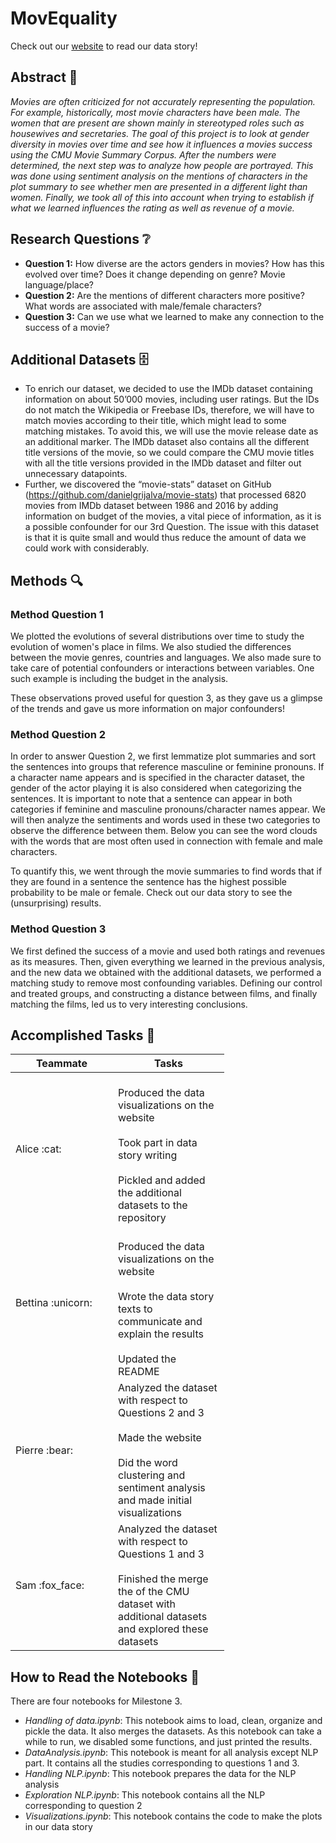 # MovEquality

Check out our [website](https://pierreancey.github.io/) to read our data story!

## Abstract :memo:
_Movies are often criticized for not accurately representing the population. For example, historically, most movie characters have been male. The women that are present are shown mainly in stereotyped roles such as housewives and secretaries. The goal of this project is to look at gender diversity in movies over time and see how it influences a movies success using the CMU Movie Summary Corpus. After the numbers were determined, the next step was to analyze how people are portrayed. This was done using sentiment analysis on the mentions of characters in the plot summary to see whether men are presented in a different light than women. Finally, we took all of this into account when trying to establish if what we learned influences the rating as well as revenue of a movie._

## Research Questions :grey_question:
- **Question 1:** How diverse are the actors genders in movies? How has this evolved over time? Does it change depending on genre? Movie language/place?
- **Question 2:** Are the mentions of different characters more positive? What words are associated with male/female characters?
- **Question 3:** Can we use what we learned to make any connection to the success of a movie?

## Additional Datasets :file_cabinet:
- To enrich our dataset, we decided to use the IMDb dataset containing information on about 50’000 movies, including user ratings. But the IDs do not match the Wikipedia or Freebase IDs, therefore, we will have to match movies according to their title, which might lead to some matching mistakes. To avoid this, we will use the movie release date as an additional marker. The IMDb dataset also contains all the different title versions of the movie, so we could compare the CMU movie titles with all the title versions provided in the IMDb dataset and filter out unnecessary datapoints. 
- Further, we discovered the “movie-stats” dataset on GitHub (https://github.com/danielgrijalva/movie-stats) that processed 6820 movies from IMDb dataset between 1986 and 2016 by adding information on budget of the movies, a vital piece of information, as it is a possible confounder for our 3rd Question. The issue with this dataset is that it is quite small and would thus reduce the amount of data we could work with considerably.

## Methods :mag:
### Method Question 1
We plotted the evolutions of several distributions over time to study the evolution of women's place in films. We also studied the differences between the movie genres, countries and languages. We also made sure to take care of potential confounders or interactions between variables. One such example is including the budget in the analysis.

These observations proved useful for question 3, as they gave us a glimpse of the trends and gave us more information on major confounders!

### Method Question 2
In order to answer Question 2, we first lemmatize plot summaries and sort the sentences into groups that reference masculine or feminine pronouns. If a character name appears and is specified in the character dataset, the gender of the actor playing it is also considered when categorizing the sentences. It is important to note that a sentence can appear in both categories if feminine and masculine pronouns/character names appear. We will then analyze the sentiments and words used in these two categories to observe the difference between them.
Below you can see the word clouds with the words that are most often used in connection with female and male characters.

To quantify this, we went through the movie summaries to find words that if they are found in a sentence the sentence has the highest possible probability to be male or female. Check out our data story to see the (unsurprising) results.

### Method Question 3
We first defined the success of a movie and used both ratings and revenues as its measures. Then, given everything we learned in the previous analysis, and the new data we obtained with the additional datasets, we performed a matching study to remove most confounding variables. Defining our control and treated groups, and constructing a distance between films, and finally matching the films, led us to very interesting conclusions. 

## Accomplished Tasks :raised_hands:

<table class="tg" style="undefined;table-layout: fixed; width: 342px">
<colgroup>
<col style="width: 164px">
<col style="width: 178px">
</colgroup>
<thead>
  <tr>
    <th class="tg-0lax">Teammate</th>
    <th class="tg-0lax">Tasks</th>
  </tr>
</thead>
<tbody>
  <tr>
    <td class="tg-0lax">Alice :cat:</td>
    <td class="tg-0lax"><br>Produced the data visualizations on the website<br><br>Took part in data story writing<br><br>Pickled and added the additional datasets to the repository</td>
  </tr>
  <tr>
    <td class="tg-0lax">Bettina :unicorn:</td>
    <td class="tg-0lax"><br>Produced the data visualizations on the website<br><br>Wrote the data story texts to communicate and explain the results<br><br>Updated the README</td>
  </tr>
  <tr>
    <td class="tg-0lax">Pierre :bear:</td>
    <td class="tg-0lax">Analyzed the dataset with respect to Questions 2 and 3<br><br>Made the website<br><br>Did the word clustering and sentiment analysis and made initial visualizations</td>
  </tr>
  <tr>
    <td class="tg-0lax">Sam :fox_face:</td>
    <td class="tg-0lax">Analyzed the dataset with respect to Questions 1 and 3<br><br>Finished the merge the of the CMU dataset with additional datasets and explored these datasets</td>
  </tr>
</tbody>
</table>


## How to Read the Notebooks :file_folder:
There are four notebooks for Milestone 3.
- _Handling of data.ipynb_: This notebook aims to load, clean, organize and pickle the data. It also merges the datasets. As this notebook can take a while to run, we disabled some functions, and just printed the results.
- _DataAnalysis.ipynb_: This notebook is meant for all analysis except NLP part. It contains all the studies corresponding to questions 1 and 3.
- _Handling NLP.ipynb_: This notebook prepares the data for the NLP analysis
- _Exploration NLP.ipynb_: This notebook contains all the NLP corresponding to question 2
- _Visualizations.ipynb_: This notebook contains the code to make the plots in our data story
